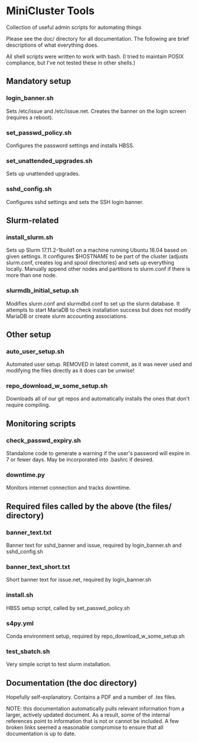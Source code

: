 # MiniCluster Tools
Collection of useful admin scripts for automating things

Please see the doc/ directory for all documentation. The following are brief descriptions of what everything does.

All shell scripts were written to work with bash. (I tried to maintain POSIX compliance, but I've not tested these in other shells.)

## Mandatory setup

### login_banner.sh 

Sets /etc/issue and /etc/issue.net. Creates the banner on the login screen (requires a reboot).

### set_passwd_policy.sh 

Configures the password settings and installs HBSS.

### set_unattended_upgrades.sh 

Sets up unattended upgrades.

### sshd_config.sh 

Configures sshd settings and sets the SSH login banner.

## Slurm-related

### install_slurm.sh 

Sets up Slurm 17.11.2-1build1 on a machine running Ubuntu 18.04 based on given settings. It configures $HOSTNAME to be part of the cluster (adjusts slurm.conf, creates log and spool directories) and sets up everything locally. Manually append other nodes and partitions to slurm.conf if there is more than one node.

### slurmdb_initial_setup.sh 

Modifies slurm.conf and slurmdbd.conf to set up the slurm database. It attempts to start MariaDB to check installation success but does not modify MariaDB or create slurm accounting associations.

## Other setup

### auto_user_setup.sh

Automated user setup. REMOVED in latest commit, as it was never used and modifying the files directly as it does can be unwise!

### repo_download_w_some_setup.sh 

Downloads all of our git repos and automatically installs the ones that don't require compiling.

## Monitoring scripts

### check_passwd_expiry.sh

Standalone code to generate a warning if the user's password will expire in 7 or fewer days. May be incorporated into .bashrc if desired.

### downtime.py 

Monitors internet connection and tracks downtime.

## Required files called by the above (the files/ directory)

### banner_text.txt 

Banner text for sshd_banner and issue, required by login_banner.sh and sshd_config.sh

### banner_text_short.txt 

Short banner text for issue.net, required by login_banner.sh

### install.sh 

HBSS setup script, called by set_passwd_policy.sh

### s4py.yml 

Conda environment setup, required by repo_download_w_some_setup.sh

### test_sbatch.sh

Very simple script to test slurm installation.

## Documentation (the doc directory)

Hopefully self-explanatory. Contains a PDF and a number of .tex files.

NOTE: this documentation automatically pulls relevant information from a larger, actively updated document. As a result, some of the internal references point to information that is not or cannot be included. A few broken links seemed a reasonable compromise to ensure that all documentation is up to date.

